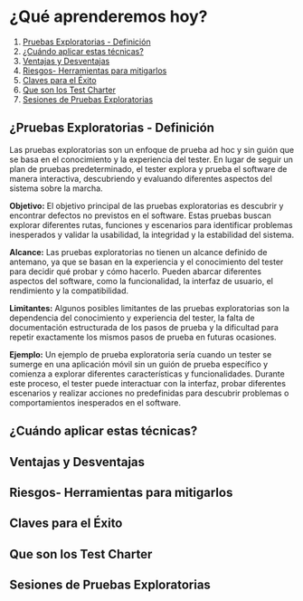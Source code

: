 <h1>¿Qué aprenderemos hoy?</h1>
<ol>
<li><a href="#enlace-1">Pruebas Exploratorias - Definición</a></li>
<li><a href="#enlace-2">¿Cuándo aplicar estas técnicas?</a></li>
<li><a href="#enlace-3">Ventajas y Desventajas</a></li>
<li><a href="#enlace-4">Riesgos- Herramientas para mitigarlos</a></li>
<li><a href="#enlace-5">Claves para el Éxito</a></li>
<li><a href="#enlace-6">Que son los Test Charter</a></li>
<li><a href="#enlace-7">Sesiones de Pruebas Exploratorias</a></li>
</ol>

<h2 id="enlace-1">¿Pruebas Exploratorias - Definición</h2>

Las pruebas exploratorias son un enfoque de prueba ad hoc y sin guión que se basa en el conocimiento y la experiencia del tester. En lugar de seguir un plan de pruebas predeterminado, el tester explora y prueba el software de manera interactiva, descubriendo y evaluando diferentes aspectos del sistema sobre la marcha.

**Objetivo:** El objetivo principal de las pruebas exploratorias es descubrir y encontrar defectos no previstos en el software. Estas pruebas buscan explorar diferentes rutas, funciones y escenarios para identificar problemas inesperados y validar la usabilidad, la integridad y la estabilidad del sistema.

**Alcance:** Las pruebas exploratorias no tienen un alcance definido de antemano, ya que se basan en la experiencia y el conocimiento del tester para decidir qué probar y cómo hacerlo. Pueden abarcar diferentes aspectos del software, como la funcionalidad, la interfaz de usuario, el rendimiento y la compatibilidad.

**Limitantes:** Algunos posibles limitantes de las pruebas exploratorias son la dependencia del conocimiento y experiencia del tester, la falta de documentación estructurada de los pasos de prueba y la dificultad para repetir exactamente los mismos pasos de prueba en futuras ocasiones.

**Ejemplo:** Un ejemplo de prueba exploratoria sería cuando un tester se sumerge en una aplicación móvil sin un guión de prueba específico y comienza a explorar diferentes características y funcionalidades. Durante este proceso, el tester puede interactuar con la interfaz, probar diferentes escenarios y realizar acciones no predefinidas para descubrir problemas o comportamientos inesperados en el software.

<h2 id="enlace-2">¿Cuándo aplicar estas técnicas?</h2>

<h2 id="enlace-3">Ventajas y Desventajas</h2>

<h2 id="enlace-4">Riesgos- Herramientas para mitigarlos</h2>

<h2 id="enlace-5">Claves para el Éxito</h2>

<h2 id="enlace-6">Que son los Test Charter</h2>

<h2 id="enlace-7">Sesiones de Pruebas Exploratorias</h2>